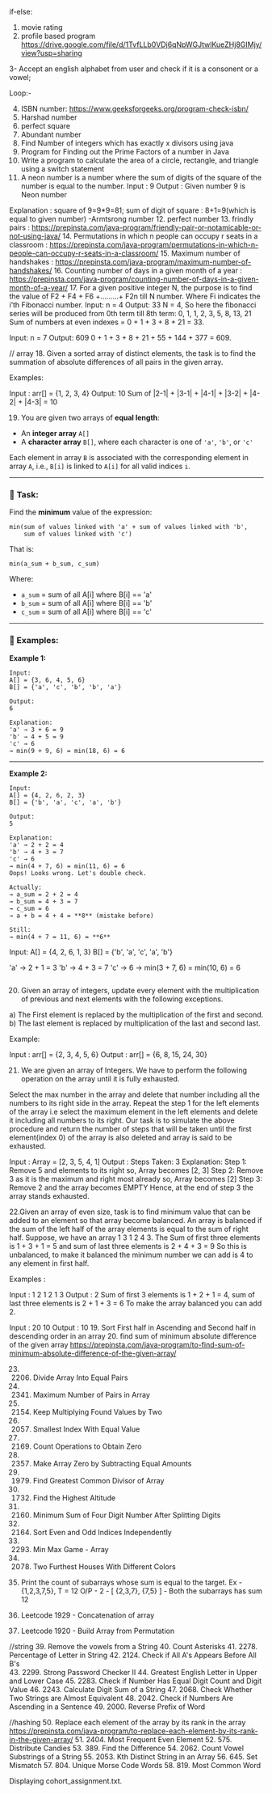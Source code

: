 
if-else:
1. movie rating
2. profile based program
https://drive.google.com/file/d/1TvfLLb0VDj6qNpWGJtwlKueZHj8GIMjy/view?usp=sharing

3- Accept an english alphabet from user and check if it is a consonent or a vowel;

Loop:-

4. ISBN number: https://www.geeksforgeeks.org/program-check-isbn/
5. Harshad number
6. perfect square
7. Abundant number
8. Find Number of integers which has exactly x divisors using java
9. Program for Finding out the Prime Factors of a number in Java
10. Write a program to calculate the area of a
 circle, rectangle, and triangle using a switch statement
11. A neon number is a number where the sum of digits
 of the square of the number is equal to the number. 
   Input  : 9
Output : Given number  9 is Neon number

Explanation : square of 9=9*9=81;
              sum of digit of square : 
              8+1=9(which is equal to given number)
              -Armtsrong number
12. perfect number
13. frindly pairs : https://prepinsta.com/java-program/friendly-pair-or-notamicable-or-not-using-java/
14. Permutations in which n people can occupy r seats in a classroom : https://prepinsta.com/java-program/permutations-in-which-n-people-can-occupy-r-seats-in-a-classroom/
15. Maximum number of handshakes : https://prepinsta.com/java-program/maximum-number-of-handshakes/
16. Counting number of days in a given month of a year : https://prepinsta.com/java-program/counting-number-of-days-in-a-given-month-of-a-year/
17. For a given positive integer N, the purpose is to find the
 value of F2 + F4 + F6 +………+ F2n till N number.
 Where Fi indicates the i’th Fibonacci number.
   Input: n = 4
Output: 33
N = 4, So here the fibonacci series will be produced from 0th term till 8th term:
0, 1, 1, 2, 3, 5, 8, 13, 21
Sum of numbers at even indexes = 0 + 1 + 3 + 8 + 21 = 33.

Input: n = 7
Output: 609
0 + 1 + 3 + 8 + 21 + 55 + 144 + 377 = 609.



// array
18. Given a sorted array of distinct elements, the task is to 
find the summation of absolute differences of all pairs in the given array.

Examples: 

Input : arr[] = {1, 2, 3, 4}
Output: 10
Sum of |2-1| + |3-1| + |4-1| +
       |3-2| + |4-2| + |4-3| = 10

19. You are given two arrays of **equal length**:

* An **integer array** `A[]`
* A **character array** `B[]`, where each character is one of `'a'`, `'b'`, or `'c'`

Each element in array `B` is associated with the corresponding element in array `A`, i.e., `B[i]` is linked to `A[i]` for all valid indices `i`.

---

### 🎯 **Task:**

Find the **minimum** value of the expression:

```
min(sum of values linked with 'a' + sum of values linked with 'b', 
    sum of values linked with 'c')
```

That is:

```
min(a_sum + b_sum, c_sum)
```

Where:

* `a_sum` = sum of all A[i] where B[i] == 'a'
* `b_sum` = sum of all A[i] where B[i] == 'b'
* `c_sum` = sum of all A[i] where B[i] == 'c'

---

### 🧾 Examples:

**Example 1:**

```
Input:
A[] = {3, 6, 4, 5, 6}
B[] = {'a', 'c', 'b', 'b', 'a'}

Output:
6

Explanation:
'a' → 3 + 6 = 9  
'b' → 4 + 5 = 9  
'c' → 6  
→ min(9 + 9, 6) = min(18, 6) = 6
```

---

**Example 2:**

```
Input:
A[] = {4, 2, 6, 2, 3}
B[] = {'b', 'a', 'c', 'a', 'b'}

Output:
5

Explanation:
'a' → 2 + 2 = 4  
'b' → 4 + 3 = 7  
'c' → 6  
→ min(4 + 7, 6) = min(11, 6) = 6
Oops! Looks wrong. Let's double check.

Actually:
→ a_sum = 2 + 2 = 4  
→ b_sum = 4 + 3 = 7  
→ c_sum = 6  
→ a + b = 4 + 4 = **8** (mistake before)

Still:
→ min(4 + 7 = 11, 6) = **6**

```

Input:
A\[] = {4, 2, 6, 1, 3}
B\[] = {'b', 'a', 'c', 'a', 'b'}

'a' → 2 + 1 = 3
'b' → 4 + 3 = 7
'c' → 6
→ min(3 + 7, 6) = min(10, 6) = 6

```
```


20. Given an array of integers, update every element with the multiplication of previous and next elements with the following exceptions.

a) The First element is replaced by the multiplication of the first and second. 
b) The last element is replaced by multiplication of the last and second last.

Example:  

Input  : arr[] = {2, 3, 4, 5, 6}
Output : arr[] = {6, 8, 15, 24, 30}

21. We are given an array of Integers. We have to perform the following operation on the array until it is fully exhausted. 

Select the max number in the array and delete that number including all the numbers to its right side in the array.
Repeat the step 1 for the left elements of the array i.e select the maximum element in the left elements  and delete it including all numbers to its right.
Our task is to simulate the above procedure and return the number of steps that will be taken until the first element(index 0) of the array is also deleted and array is said to be exhausted.

Input : Array = [2, 3, 5, 4, 1]
Output : Steps Taken: 3
Explanation: Step 1: Remove 5 and elements to its right
             so, Array becomes [2, 3]
             Step 2: Remove 3 as it is the maximum and 
             right most already so, Array becomes [2]
             Step 3: Remove 2 and the array becomes EMPTY
             Hence, at the end of step 3 the array stands 
             exhausted.


22.Given an array of even size, task is to find minimum value that can be added to an element so that array become balanced.
An array is balanced if the sum of the left half of the array elements is equal to the sum of right half. Suppose, we have an array 1 3 1 2 4 3.
The Sum of first three elements is 1 + 3 + 1 = 5 and sum of last three elements is 2 + 4 + 3 = 9 
So this is unbalanced, to make it balanced the minimum number we can add is 4 to any element in first half.

Examples : 

Input : 1 2 1 2 1 3
Output : 2
Sum of first 3 elements is 1 + 2 + 1 = 4, 
sum of last three elements is 2 + 1 + 3 = 6
To make the array balanced you can add 2.

Input : 20 10
Output : 10
19. Sort First half in Ascending and Second half in descending order in an array
20. find sum of minimum absolute difference of the given array
     https://prepinsta.com/java-program/to-find-sum-of-minimum-absolute-difference-of-the-given-array/



23. 2206. Divide Array Into Equal Pairs
24. 2341. Maximum Number of Pairs in Array  
25. 2154. Keep Multiplying Found Values by Two  

26. 2057. Smallest Index With Equal Value
27. 2169. Count Operations to Obtain Zero
28. 2357. Make Array Zero by Subtracting Equal Amounts 


29. 1979. Find Greatest Common Divisor of Array
30. 1732. Find the Highest Altitude
31. 2160. Minimum Sum of Four Digit Number After Splitting Digits
32. 2164. Sort Even and Odd Indices Independently

33. 2293. Min Max Game - Array
34. 2078. Two Furthest Houses With Different Colors
36. Print the count of subarrays whose sum is equal to the target.
	Ex - {1,2,3,7,5}, T = 12  O/P - 2 - [ {2,3,7}, {7,5} ] - Both the subarrays has sum 12 

37. Leetcode 1929 - Concatenation of array 
38. Leetcode 1920 - Build Array from Permutation


//string
39. Remove the vowels from a String 
40. Count Asterisks
41. 2278. Percentage of Letter in String
42. 2124. Check if All A's Appears Before All B's  
43. 2299. Strong Password Checker II
44. Greatest English Letter in Upper and Lower Case
45. 2283. Check if Number Has Equal Digit Count and Digit Value
46. 2243. Calculate Digit Sum of a String
47. 2068. Check Whether Two Strings are Almost Equivalent
48. 2042. Check if Numbers Are Ascending in a Sentence
49. 2000. Reverse Prefix of Word

   
//hashing
50. Replace each element of the array by its rank in the array
     https://prepinsta.com/java-program/to-replace-each-element-by-its-rank-in-the-given-array/
51. 2404. Most Frequent Even Element
52. 575. Distribute Candies 
53. 389. Find the Difference
54. 2062. Count Vowel Substrings of a String
55. 2053. Kth Distinct String in an Array
56. 645. Set Mismatch 
57. 804. Unique Morse Code Words
58. 819. Most Common Word



Displaying cohort_assignment.txt.